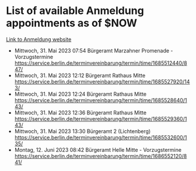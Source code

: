 # List of available Anmeldung appointments as of $NOW
[Link to Anmeldung website](https://service.berlin.de/terminvereinbarung/termin/tag.php?termin=1&anliegen[]=120686&dienstleisterlist=122210,122217,327316,122219,327312,122227,327314,122231,327346,122243,327348,122254,122252,329742,122260,329745,122262,329748,122271,327278,122273,327274,122277,327276,330436,122280,327294,122282,327290,122284,327292,122291,327270,122285,327266,122286,327264,122296,327268,150230,329760,122297,327286,122294,327284,122312,329763,122314,329775,122304,327330,122311,327334,122309,327332,317869,122281,327352,122279,329772,122283,122276,327324,122274,327326,122267,329766,122246,327318,122251,327320,122257,327322,122208,327298,122226,327300&herkunft=http%3A%2F%2Fservice.berlin.de%2Fdienstleistung%2F120686%2F)
- Mittwoch, 31. Mai 2023 07:54 Bürgeramt Marzahner Promenade - Vorzugstermine https://service.berlin.de/terminvereinbarung/termin/time/1685512440/847/
- Mittwoch, 31. Mai 2023 12:12 Bürgeramt Rathaus Mitte https://service.berlin.de/terminvereinbarung/termin/time/1685527920/143/
- Mittwoch, 31. Mai 2023 12:24 Bürgeramt Rathaus Mitte https://service.berlin.de/terminvereinbarung/termin/time/1685528640/143/
- Mittwoch, 31. Mai 2023 12:36 Bürgeramt Rathaus Mitte https://service.berlin.de/terminvereinbarung/termin/time/1685529360/143/
- Mittwoch, 31. Mai 2023 13:30 Bürgeramt 2 (Lichtenberg) https://service.berlin.de/terminvereinbarung/termin/time/1685532600/135/
- Montag, 12. Juni 2023 08:42 Bürgeramt Helle Mitte - Vorzugstermine https://service.berlin.de/terminvereinbarung/termin/time/1686552120/841/

